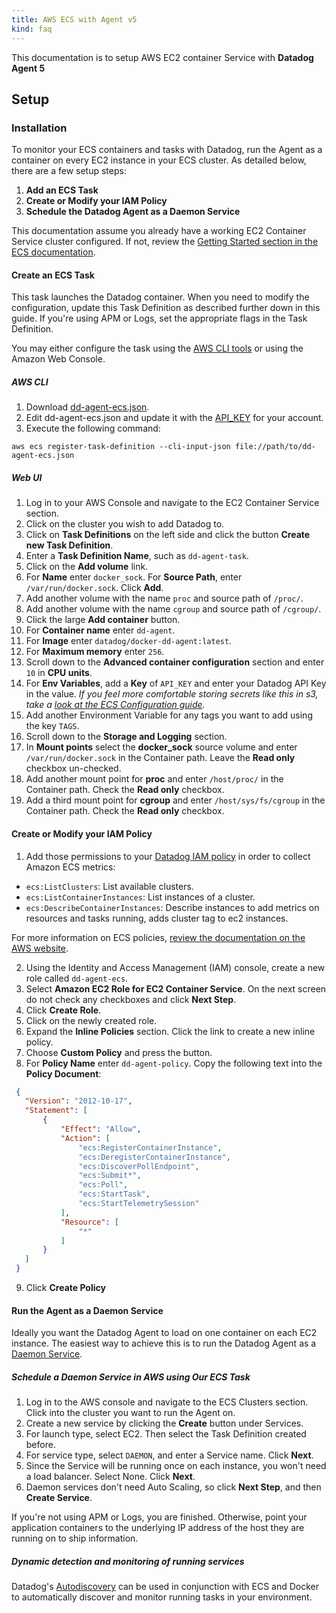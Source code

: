 ```yaml
---
title: AWS ECS with Agent v5
kind: faq
---
```


<div class="alert alert-warning">
This documentation is to setup AWS EC2 container Service with <strong>Datadog Agent 5</strong>
</div>

## Setup
### Installation
To monitor your ECS containers and tasks with Datadog, run the Agent as a container on every EC2 instance in your ECS cluster. As detailed below, there are a few setup steps:

1. **Add an ECS Task**
2. **Create or Modify your IAM Policy**
3. **Schedule the Datadog Agent as a Daemon Service**

This documentation assume you already have a working EC2 Container Service cluster configured. If not, review the [Getting Started section in the ECS documentation][1].

#### Create an ECS Task

This task launches the Datadog container. When you need to modify the configuration, update this Task Definition as described further down in this guide. If you're using APM or Logs, set the appropriate flags in the Task Definition.

You may either configure the task using the [AWS CLI tools][2] or using the Amazon Web Console.

##### AWS CLI

1. Download [dd-agent-ecs.json][3].
1. Edit dd-agent-ecs.json and update it with the [API_KEY][4] for your account.
1. Execute the following command:
```
aws ecs register-task-definition --cli-input-json file://path/to/dd-agent-ecs.json
```

##### Web UI

1. Log in to your AWS Console and navigate to the EC2 Container Service section.
2. Click on the cluster you wish to add Datadog to.
3. Click on **Task Definitions** on the left side and click the button **Create new Task Definition**.
4. Enter a **Task Definition Name**, such as ```dd-agent-task```.
5. Click on the **Add volume** link.
6. For **Name** enter ```docker_sock```. For **Source Path**, enter ```/var/run/docker.sock```. Click **Add**.
7. Add another volume with the name ```proc``` and source path of ```/proc/```.
8. Add another volume with the name ```cgroup``` and source path of ```/cgroup/```.
9. Click the large **Add container** button.
10. For **Container name** enter ```dd-agent```.
11. For **Image** enter ```datadog/docker-dd-agent:latest```.
12. For **Maximum memory** enter ```256```.
13. Scroll down to the **Advanced container configuration** section and enter ```10``` in **CPU units**.
14. For **Env Variables**, add a **Key** of ```API_KEY``` and enter your Datadog API Key in the value. *If you feel more comfortable storing secrets like this in s3, take a [look at the ECS Configuration guide][5].*
15. Add another Environment Variable for any tags you want to add using the key ```TAGS```.
16. Scroll down to the **Storage and Logging** section.
17. In **Mount points** select the **docker_sock** source volume and enter ```/var/run/docker.sock``` in the Container path. Leave the **Read only** checkbox un-checked.
18. Add another mount point for **proc** and enter ```/host/proc/``` in the Container path. Check the **Read only** checkbox.
19. Add a third mount point for **cgroup** and enter ```/host/sys/fs/cgroup``` in the Container path. Check the **Read only** checkbox.

#### Create or Modify your IAM Policy

1. Add those permissions to your [Datadog IAM policy][6] in order to collect Amazon ECS metrics:

  * `ecs:ListClusters`: List available clusters.
  * `ecs:ListContainerInstances`: List instances of a cluster.
  * `ecs:DescribeContainerInstances`: Describe instances to add metrics on resources and tasks running, adds cluster tag to ec2 instances.

  For more information on ECS policies, [review the documentation on the AWS website][7].

2. Using the Identity and Access Management (IAM) console, create a new role called ```dd-agent-ecs```.
3. Select **Amazon EC2 Role for EC2 Container Service**. On the next screen do not check any checkboxes and click **Next Step**.
4. Click **Create Role**.
5. Click on the newly created role.
6. Expand the **Inline Policies** section. Click the link to create a new inline policy.
7. Choose **Custom Policy** and press the button.
8. For **Policy Name** enter ```dd-agent-policy```. Copy the following text into the **Policy Document**:

  ```json
   {
     "Version": "2012-10-17",
     "Statement": [
         {
             "Effect": "Allow",
             "Action": [
                 "ecs:RegisterContainerInstance",
                 "ecs:DeregisterContainerInstance",
                 "ecs:DiscoverPollEndpoint",
                 "ecs:Submit*",
                 "ecs:Poll",
                 "ecs:StartTask",
                 "ecs:StartTelemetrySession"
             ],
             "Resource": [
                 "*"
             ]
         }
     ]
   }
  ```

9. Click **Create Policy**

#### Run the Agent as a Daemon Service

Ideally you want the Datadog Agent to load on one container on each EC2 instance. The easiest way to achieve this is to run the Datadog Agent as a [Daemon Service][8].

##### Schedule a Daemon Service in AWS using Our ECS Task

1. Log in to the AWS console and navigate to the ECS Clusters section. Click into the cluster you want to run the Agent on.
2. Create a new service by clicking the **Create** button under Services.
3. For launch type, select EC2. Then select the Task Definition created before.
4. For service type, select `DAEMON`, and enter a Service name. Click **Next**.
5. Since the Service will be running once on each instance, you won't need a load balancer. Select None. Click **Next**.
6. Daemon services don't need Auto Scaling, so click **Next Step**, and then **Create Service**.

If you're not using APM or Logs, you are finished. Otherwise, point your application containers to the underlying IP address of the host they are running on to ship information.

##### Dynamic detection and monitoring of running services

Datadog's [Autodiscovery][9] can be used in conjunction with ECS and Docker to automatically discover and monitor running tasks in your environment.

[1]: http://docs.aws.amazon.com/AmazonECS/latest/developerguide/ECS_GetStarted.html
[2]: https://aws.amazon.com/cli
[3]: /json/dd-agent-ecs.json
[4]: https://app.datadoghq.com/account/settings#api
[5]: http://docs.aws.amazon.com/AmazonECS/latest/developerguide/ecs-agent-config.html#ecs-config-s3
[6]: /integrations/amazon_web_services/#installation
[7]: https://docs.aws.amazon.com/IAM/latest/UserGuide/list_ecs.html
[8]: https://docs.aws.amazon.com/AmazonECS/latest/developerguide/ecs_services.html#service_scheduler_daemon
[9]: /agent/autodiscovery
